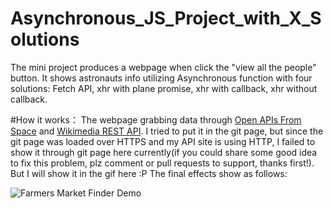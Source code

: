# Asynchronous_JS_Project_with_X_Solutions
The mini project produces a webpage when click the "view all the people" button. It shows astronauts info utilizing Asynchronous function with four solutions: Fetch API,  xhr with plane promise, xhr with callback, xhr without callback.

#How it works：
The webpage grabbing data through [Open APIs From Space](http://open-notify.org/) and [Wikimedia REST API](https://en.wikipedia.org/api/rest_v1/#/). I tried to put it in the git page, but since the git page was loaded over HTTPS and my API site is using HTTP, I failed to show it through git page here currently(if you could share some good idea to fix this problem, plz comment or pull requests to support, thanks first!). But I will show it in the gif here :P
The final effects show as follows:

![Farmers Market Finder Demo](gif/asnc.gif)
